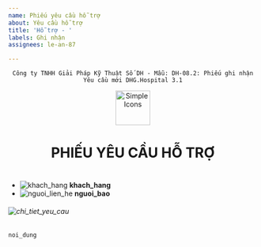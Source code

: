 ```yaml
---
name: Phiếu yêu cầu hỗ trợ
about: Yêu cầu hỗ trợ
title: 'Hỗ trợ - '
labels: Ghi nhận
assignees: le-an-87

---
```


<div align="center">

`Công ty TNHH Giải Pháp Kỹ Thuật Số DH - Mẫu: DH-08.2: Phiếu ghi nhận Yêu cầu mới DHG.Hospital 3.1`

</div>

<div align="center">
  <img src="https://raw.githubusercontent.com/dh-hos/dhg.hospitalprinter/main/Deploy_Tools/Logo.ico" alt="Simple Icons" width=70>
  <h1>PHIẾU  YÊU CẦU HỖ TRỢ</h1>  
</div>

#
-  ![khach_hang](https://img.shields.io/badge/Bệnh%20viện-:-blue?style=plastic&logo=github) **khach_hang**
-  ![nguoi_lien_he](https://img.shields.io/badge/Người%20liên%20hệ-:-blue?style=plastic&logo=github) **nguoi_bao**


###### ![chi_tiet_yeu_cau](https://img.shields.io/badge/Chi%20tiết%20yêu%20cầu%20-:-blue?style=for-the-badge&logo=github)
```
noi_dung

```
